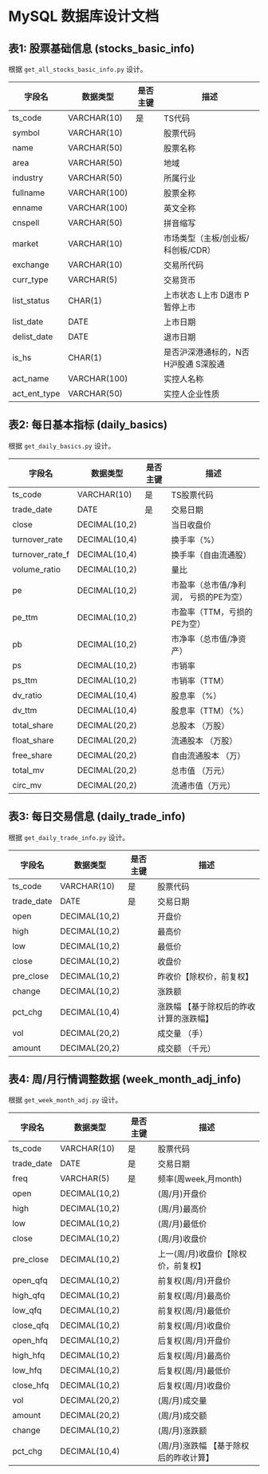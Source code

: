 # MySQL 数据库设计文档

## 表1: 股票基础信息 (stocks_basic_info)

根据 `get_all_stocks_basic_info.py` 设计。

| 字段名         | 数据类型    | 是否主键 | 描述                     |
| -------------- | ----------- | -------- | ------------------------ |
| ts_code        | VARCHAR(10) | 是       | TS代码                   |
| symbol         | VARCHAR(10) |          | 股票代码                 |
| name           | VARCHAR(50) |          | 股票名称                 |
| area           | VARCHAR(50) |          | 地域                     |
| industry       | VARCHAR(50) |          | 所属行业                 |
| fullname       | VARCHAR(100)|          | 股票全称                 |
| enname         | VARCHAR(100)|          | 英文全称                 |
| cnspell        | VARCHAR(50) |          | 拼音缩写                 |
| market         | VARCHAR(10) |          | 市场类型（主板/创业板/科创板/CDR） |
| exchange       | VARCHAR(10) |          | 交易所代码               |
| curr_type      | VARCHAR(5)  |          | 交易货币                 |
| list_status    | CHAR(1)     |          | 上市状态 L上市 D退市 P暂停上市 |
| list_date      | DATE        |          | 上市日期                 |
| delist_date    | DATE        |          | 退市日期                 |
| is_hs          | CHAR(1)     |          | 是否沪深港通标的，N否 H沪股通 S深股通 |
| act_name       | VARCHAR(100)|          | 实控人名称               |
| act_ent_type   | VARCHAR(50) |          | 实控人企业性质           |

## 表2: 每日基本指标 (daily_basics)

根据 `get_daily_basics.py` 设计。

| 字段名            | 数据类型       | 是否主键 | 描述                                  |
| ----------------- | -------------- | -------- | ------------------------------------- |
| ts_code           | VARCHAR(10)    | 是       | TS股票代码                              |
| trade_date        | DATE           | 是       | 交易日期                                |
| close             | DECIMAL(10,2)  |          | 当日收盘价                              |
| turnover_rate     | DECIMAL(10,4)  |          | 换手率（%）                             |
| turnover_rate_f   | DECIMAL(10,4)  |          | 换手率（自由流通股）                    |
| volume_ratio      | DECIMAL(10,2)  |          | 量比                                  |
| pe                | DECIMAL(10,2)  |          | 市盈率（总市值/净利润， 亏损的PE为空）      |
| pe_ttm            | DECIMAL(10,2)  |          | 市盈率（TTM，亏损的PE为空）             |
| pb                | DECIMAL(10,2)  |          | 市净率（总市值/净资产）                   |
| ps                | DECIMAL(10,2)  |          | 市销率                                  |
| ps_ttm            | DECIMAL(10,2)  |          | 市销率（TTM）                           |
| dv_ratio          | DECIMAL(10,4)  |          | 股息率 （%）                            |
| dv_ttm            | DECIMAL(10,4)  |          | 股息率（TTM）（%）                      |
| total_share       | DECIMAL(20,2)  |          | 总股本 （万股）                         |
| float_share       | DECIMAL(20,2)  |          | 流通股本 （万股）                         |
| free_share        | DECIMAL(20,2)  |          | 自由流通股本 （万）                     |
| total_mv          | DECIMAL(20,2)  |          | 总市值 （万元）                         |
| circ_mv           | DECIMAL(20,2)  |          | 流通市值（万元）                        |

## 表3: 每日交易信息 (daily_trade_info)

根据 `get_daily_trade_info.py` 设计。

| 字段名     | 数据类型      | 是否主键 | 描述                                       |
| ---------- | ------------- | -------- | ------------------------------------------ |
| ts_code    | VARCHAR(10)   | 是       | 股票代码                                   |
| trade_date | DATE          | 是       | 交易日期                                   |
| open       | DECIMAL(10,2) |          | 开盘价                                     |
| high       | DECIMAL(10,2) |          | 最高价                                     |
| low        | DECIMAL(10,2) |          | 最低价                                     |
| close      | DECIMAL(10,2) |          | 收盘价                                     |
| pre_close  | DECIMAL(10,2) |          | 昨收价【除权价，前复权】                     |
| change     | DECIMAL(10,2) |          | 涨跌额                                     |
| pct_chg    | DECIMAL(10,4) |          | 涨跌幅 【基于除权后的昨收计算的涨跌幅】        |
| vol        | DECIMAL(20,2) |          | 成交量 （手）                              |
| amount     | DECIMAL(20,2) |          | 成交额 （千元）                            |

## 表4: 周/月行情调整数据 (week_month_adj_info)

根据 `get_week_month_adj.py` 设计。

| 字段名     | 数据类型      | 是否主键 | 描述                                  |
| ---------- | ------------- | -------- | ------------------------------------- |
| ts_code    | VARCHAR(10)   | 是       | 股票代码                              |
| trade_date | DATE          | 是       | 交易日期                              |
| freq       | VARCHAR(5)    | 是       | 频率(周week,月month)                   |
| open       | DECIMAL(10,2) |          | (周/月)开盘价                         |
| high       | DECIMAL(10,2) |          | (周/月)最高价                         |
| low        | DECIMAL(10,2) |          | (周/月)最低价                         |
| close      | DECIMAL(10,2) |          | (周/月)收盘价                         |
| pre_close  | DECIMAL(10,2) |          | 上一(周/月)收盘价【除权价，前复权】     |
| open_qfq   | DECIMAL(10,2) |          | 前复权(周/月)开盘价                   |
| high_qfq   | DECIMAL(10,2) |          | 前复权(周/月)最高价                   |
| low_qfq    | DECIMAL(10,2) |          | 前复权(周/月)最低价                   |
| close_qfq  | DECIMAL(10,2) |          | 前复权(周/月)收盘价                   |
| open_hfq   | DECIMAL(10,2) |          | 后复权(周/月)开盘价                   |
| high_hfq   | DECIMAL(10,2) |          | 后复权(周/月)最高价                   |
| low_hfq    | DECIMAL(10,2) |          | 后复权(周/月)最低价                   |
| close_hfq  | DECIMAL(10,2) |          | 后复权(周/月)收盘价                   |
| vol        | DECIMAL(20,2) |          | (周/月)成交量                         |
| amount     | DECIMAL(20,2) |          | (周/月)成交额                         |
| change     | DECIMAL(10,2) |          | (周/月)涨跌额                         |
| pct_chg    | DECIMAL(10,4) |          | (周/月)涨跌幅 【基于除权后的昨收计算】  |